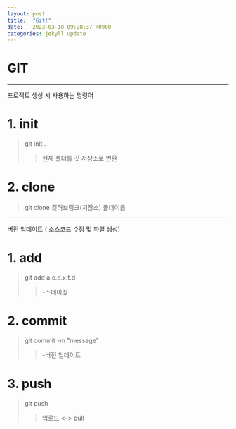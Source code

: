 ```yaml
---
layout: post
title:  "Git!"
date:   2023-03-10 09:28:37 +0900
categories: jekyll update
---
```



# GIT

***

프로젝트 생성 시 사용하는 명령어

# 1. init
> git init .
>> 현재 폴더를 깃 저장소로 변환

# 2. clone
> git clone 깃허브링크(저장소) 폴더이름

***

버전 업데이트 ( 소스코드 수정 및 파일 생성)

# 1. add
> git add a.c.d.x.t.d
>> -스테이징

# 2. commit
> git commit -m "message"
>> -버전 업데이트

# 3. push
>git push
>> 업로드 <-> pull
